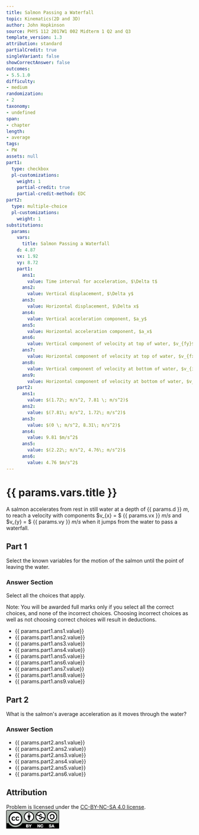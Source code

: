 ```yaml
---
title: Salmon Passing a Waterfall
topic: Kinematics(2D and 3D)
author: John Hopkinson
source: PHYS 112 2017W1 002 Midterm 1 Q2 and Q3
template_version: 1.3
attribution: standard
partialCredit: true
singleVariant: false
showCorrectAnswer: false
outcomes:
- 5.5.1.0
difficulty:
- medium
randomization:
- 2
taxonomy:
- undefined
span:
- chapter
length:
- average
tags:
- PW
assets: null
part1:
  type: checkbox
  pl-customizations:
    weight: 1
    partial-credit: true
    partial-credit-method: EDC
part2:
  type: multiple-choice
  pl-customizations:
    weight: 1
substitutions:
  params:
    vars:
      title: Salmon Passing a Waterfall
    d: 4.87
    vx: 1.92
    vy: 8.72
    part1:
      ans1:
        value: Time interval for acceleration, $\Delta t$
      ans2:
        value: Vertical displacement, $\Delta y$
      ans3:
        value: Horizontal displacement, $\Delta x$
      ans4:
        value: Vertical acceleration component, $a_y$
      ans5:
        value: Horizontal acceleration component, $a_x$
      ans6:
        value: Vertical component of velocity at top of water, $v_{fy}$
      ans7:
        value: Horizontal component of velocity at top of water, $v_{fx}$
      ans8:
        value: Vertical component of velocity at bottom of water, $v_{iy}$
      ans9:
        value: Horizontal component of velocity at bottom of water, $v_{ix}$
    part2:
      ans1:
        value: $(1.72\; m/s^2, 7.81 \; m/s^2)$
      ans2:
        value: $(7.81\; m/s^2, 1.72\; m/s^2)$
      ans3:
        value: $(0 \; m/s^2, 8.31\; m/s^2)$
      ans4:
        value: 9.81 $m/s^2$
      ans5:
        value: $(2.22\; m/s^2, 4.76\; m/s^2)$
      ans6:
        value: 4.76 $m/s^2$
---
```

# {{ params.vars.title }}
A salmon accelerates from rest in still water at a depth of {{ params.d }} $m$, to reach a velocity with components $v\_{x} = $ {{ params.vx }} $m/s$ and $v\_{y} = $ {{ params.vy }} $m/s$ when it jumps from the water to pass a waterfall.

## Part 1

Select the known variables for the motion of the salmon until the point of leaving the water.

### Answer Section

Select all the choices that apply.

Note: You will be awarded full marks only if you select all the correct choices, and none of the incorrect choices. Choosing incorrect choices as well as not choosing correct choices will result in deductions.

- {{ params.part1.ans1.value}}
- {{ params.part1.ans2.value}}
- {{ params.part1.ans3.value}}
- {{ params.part1.ans4.value}}
- {{ params.part1.ans5.value}}
- {{ params.part1.ans6.value}}
- {{ params.part1.ans7.value}}
- {{ params.part1.ans8.value}}
- {{ params.part1.ans9.value}}

## Part 2

What is the salmon's average acceleration as it moves through the water?

### Answer Section

- {{ params.part2.ans1.value}}
- {{ params.part2.ans2.value}}
- {{ params.part2.ans3.value}}
- {{ params.part2.ans4.value}}
- {{ params.part2.ans5.value}}
- {{ params.part2.ans6.value}}

## Attribution

Problem is licensed under the [CC-BY-NC-SA 4.0 license](https://creativecommons.org/licenses/by-nc-sa/4.0/).<br> ![The Creative Commons 4.0 license requiring attribution-BY, non-commercial-NC, and share-alike-SA license.](https://raw.githubusercontent.com/firasm/bits/master/by-nc-sa.png)